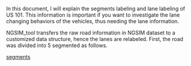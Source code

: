 
In this document, I will explain the segments labeling and lane labeling of US 101. This information is important if you want to investigate the lane changing behaviors of the vehicles, thus needing the lane information. 

NGSIM_tool transfers the raw road information in NGSIM dataset to a customized data structure, hence the lanes are relabeled. First, the road was divided into 5 segmented as follows.

[segments](images/US101_segment.png)
